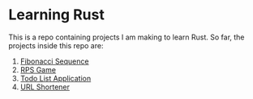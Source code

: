 # Learning Rust

This is a repo containing projects I am making to learn Rust. So far, the projects inside this repo are:

1. [Fibonacci Sequence](/fibonacci_sequence_generator/)
2. [RPS Game](/rps_game/)
3. [Todo List Application](/todo_list/)
4. [URL Shortener](/url_shortener/)
